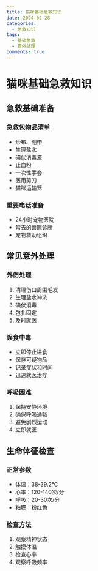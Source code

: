 ```yaml
---
title: 猫咪基础急救知识
date: 2024-02-28
categories:
  - 急救知识
tags:
  - 基础急救
  - 意外处理
comments: true
---
```


# 猫咪基础急救知识

## 急救基础准备

### 急救包物品清单
- 纱布、绷带
- 生理盐水
- 碘伏消毒液
- 止血粉
- 一次性手套
- 医用剪刀
- 猫咪运输笼

### 重要电话准备
- 24小时宠物医院
- 常去的兽医诊所
- 宠物救助组织

## 常见意外处理

### 外伤处理
1. 清理伤口周围毛发
2. 生理盐水冲洗
3. 碘伏消毒
4. 包扎固定
5. 及时就医

### 误食中毒
- 立即停止进食
- 保存可疑物品
- 记录症状和时间
- 迅速就医治疗

### 呼吸困难
1. 保持安静环境
2. 确保呼吸通畅
3. 避免剧烈运动
4. 立即就医

## 生命体征检查

### 正常参数
- 体温：38-39.2℃
- 心率：120-140次/分
- 呼吸：20-30次/分
- 粘膜：粉红色

### 检查方法
1. 观察精神状态
2. 触摸体温
3. 检查心率
4. 观察呼吸频率 